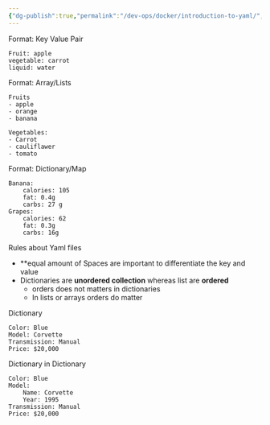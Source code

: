 ```yaml
---
{"dg-publish":true,"permalink":"/dev-ops/docker/introduction-to-yaml/","tags":["docker","docker_notes"]}
---
```


Format: Key Value Pair

```
Fruit: apple
vegetable: carrot
liquid: water
```

Format: Array/Lists

```
Fruits
- apple 
- orange
- banana

Vegetables:
- Carrot
- cauliflawer
- tomato
```

Format: Dictionary/Map
```
Banana: 
	calories: 105
	fat: 0.4g
	carbs: 27 g
Grapes: 
	calories: 62
	fat: 0.3g
	carbs: 16g
```

Rules about Yaml files
- **equal amount of Spaces are important to differentiate the key and value 
- Dictionaries are **unordered collection** whereas list are **ordered**
	- orders does not matters in dictionaries
	- In lists or arrays orders do matter 

Dictionary

```
Color: Blue
Model: Corvette
Transmission: Manual
Price: $20,000
```

Dictionary in Dictionary
```
Color: Blue
Model: 
	Name: Corvette
	Year: 1995
Transmission: Manual
Price: $20,000
```

